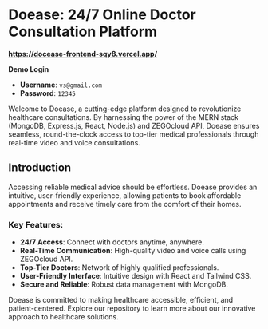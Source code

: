 # Doease: 24/7 Online Doctor Consultation Platform

**https://docease-frontend-sqy8.vercel.app/**

**Demo Login**  
- **Username**: `vs@gmail.com`  
- **Password**: `12345`  

Welcome to Doease, a cutting-edge platform designed to revolutionize healthcare consultations. By harnessing the power of the MERN stack (MongoDB, Express.js, React, Node.js) and ZEGOcloud API, Doease ensures seamless, round-the-clock access to top-tier medical professionals through real-time video and voice consultations.

## Introduction

Accessing reliable medical advice should be effortless. Doease provides an intuitive, user-friendly experience, allowing patients to book affordable appointments and receive timely care from the comfort of their homes.

### Key Features:
- **24/7 Access**: Connect with doctors anytime, anywhere.
- **Real-Time Communication**: High-quality video and voice calls using ZEGOcloud API.
- **Top-Tier Doctors**: Network of highly qualified professionals.
- **User-Friendly Interface**: Intuitive design with React and Tailwind CSS.
- **Secure and Reliable**: Robust data management with MongoDB.

Doease is committed to making healthcare accessible, efficient, and patient-centered. Explore our repository to learn more about our innovative approach to healthcare solutions.
